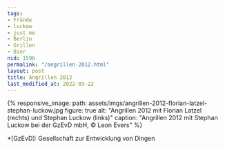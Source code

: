```yaml
---
tags:
- Fründe
- luckow
- just me
- Berlin
- Grillen
- Bier
nid: 1596
permalink: "/angrillen-2012.html"
layout: post
title: Angrillen 2012
last_modified_at: 2022-03-22
---
```

{% responsive_image: 
path: assets/imgs/angrillen-2012-florian-latzel-stephan-luckow.jpg figure: true
alt: "Angrillen 2012 mit Florian Latzel (rechts) und Stephan Luckow (links)"
caption: "Angrillen 2012 mit Stephan Luckow bei der GzEvD mbH, &copy; Leon Evers" %}

*[GzEvD]: Gesellschaft zur Entwicklung von Dingen
